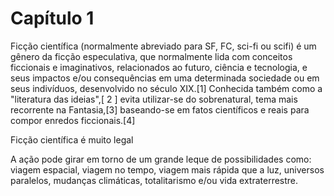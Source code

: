 # Capítulo 1
Ficção científica (normalmente abreviado para SF, FC, sci-fi ou scifi) é um gênero da ficção especulativa, que normalmente lida com conceitos ficcionais e imaginativos, relacionados ao futuro, ciência e tecnologia, e seus impactos e/ou consequências em uma determinada sociedade ou em seus indivíduos, desenvolvido no século XIX.[1] Conhecida também como a "literatura das ideias",[ 2 ] evita utilizar-se do sobrenatural, tema mais recorrente na Fantasia,[3] baseando-se em fatos científicos e reais para compor enredos ficcionais.[4]

Ficção científica é muito legal

A ação pode girar em torno de um grande leque de possibilidades como: viagem espacial, viagem no tempo, viagem mais rápida que a luz, universos paralelos, mudanças climáticas, totalitarismo e/ou vida extraterrestre.

